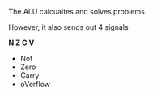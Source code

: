 The ALU calcualtes and solves problems

However, it also sends out 4 signals

**N Z C V**
- Not
- Zero
- Carry
- oVerflow